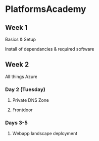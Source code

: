 # PlatformsAcademy

## Week 1

Basics & Setup

Install of dependancies & required software

## Week 2

All things Azure

### Day 2 (Tuesday)

1. Private DNS Zone

2. Frontdoor

### Days 3-5

1. Webapp landscape deployment
